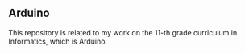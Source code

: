 ## Arduino

This repository is related to my work on the 11-th grade curriculum in Informatics, which is Arduino.
